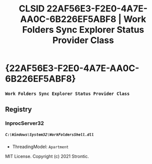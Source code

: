 ﻿---
title: "CLSID 22AF56E3-F2E0-4A7E-AA0C-6B226EF5ABF8 | Work Folders Sync Explorer Status Provider Class"
excerpt: What is COM-Object CLSID 22AF56E3-F2E0-4A7E-AA0C-6B226EF5ABF8?
---

# {22AF56E3-F2E0-4A7E-AA0C-6B226EF5ABF8}

### `Work Folders Sync Explorer Status Provider Class`

## Registry


### InprocServer32

##### `C:\Windows\System32\WorkFoldersShell.dll`
* ThreadingModel: `Apartment`

MIT License. Copyright (c) 2021 Strontic.


